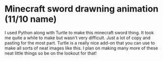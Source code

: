 # Minecraft sword drawning animation (11/10 name)
I used Python along with Turtle to make this minecraft sword thing. It took me quite a while to make but wasn't very difficult. Just a lot of copy and pasting for the most part. Turtle is a really nice add-on that you can use to make all sorts of neat images like this. I plan on making many more of these neat little things so be on the lookout for that! 

 
